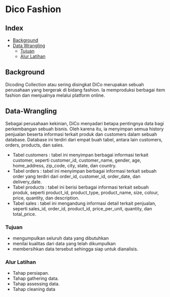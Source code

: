 # Dico Fashion
## Index
* [Background](#Background)
* [Data Wrangling](#Data-Wrangling)
    * [Tujuan](#Tujuan)
    * [Alur Latihan](#Alur-Latihan)
      
## Background
Dicoding Collection atau sering disingkat DiCo merupakan sebuah perusahaan yang bergerak di bidang fashion. Ia memproduksi berbagai item fashion dan menjualnya melalui platform online.

## Data-Wrangling
Sebagai perusahaan kekinian, DiCo menyadari betapa pentingnya data bagi perkembangan sebuah bisnis. Oleh karena itu, ia menyimpan semua history penjualan beserta informasi terkait produk dan customers dalam sebuah database. Database ini terdiri dari empat buah tabel, antara lain customers, orders, products, dan sales.

- Tabel customers : tabel ini menyimpan berbagai informasi terkait customer, seperti customer_id, customer_name, gender, age, home_address, zip_code, city, state, dan country.
- Tabel orders : tabel ini menyimpan berbagai informasi terkait sebuah order yang terdiri dari order_id, customer_id, order_date, dan delivery_date.
- Tabel products : tabel ini berisi berbagai informasi terkait sebuah produk, seperti product_id, product_type, product_name, size, colour, price, quantity, dan description.
- Tabel sales : tabel ini mengandung informasi detail terkait penjualan, seperti sales_id, order_id, product_id, price_per_unit, quantity, dan total_price.

### Tujuan
- mengumpulkan seluruh data yang dibutuhkan
- menilai kualitas dari data yang telah dikumpulkan
- membersihkan data tersebut sehingga siap untuk dianalisis.

### Alur Latihan
- Tahap persiapan.
- Tahap gathering data.
- Tahap assessing data.
- Tahap cleaning data

